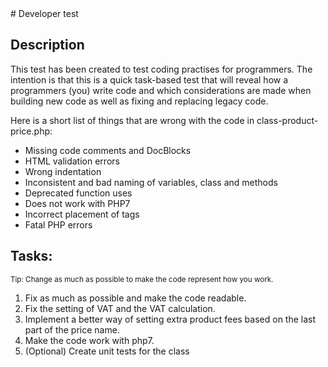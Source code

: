 <div class="page-header">
# Developer test
</div>

## Description

This test has been created to test coding practises for programmers. The intention is that this is a quick task-based test that will reveal how a programmers (you) write code and which considerations are made when building new code as well as fixing and replacing legacy code.

Here is a short list of things that are wrong with the code in class-product-price.php:

* Missing code comments and DocBlocks
* HTML validation errors
* Wrong indentation
* Inconsistent and bad naming of variables, class and methods
* Deprecated function uses
* Does not work with PHP7
* Incorrect placement of tags
* Fatal PHP errors

## Tasks:
<small>Tip: Change as much as possible to make the code represent how you work.</small>
1. Fix as much as possible and make the code readable.
2. Fix the setting of VAT and the VAT calculation.
3. Implement a better way of setting extra product fees based on the last part of the price name.
4. Make the code work with php7.
5. (Optional) Create unit tests for the class
